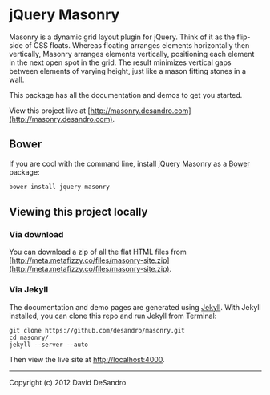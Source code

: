 jQuery Masonry
==============

Masonry is a dynamic grid layout plugin for jQuery. Think of it as the flip-side of CSS floats. Whereas floating arranges elements horizontally then vertically, Masonry arranges elements vertically, positioning each element in the next open spot in the grid. The result minimizes vertical gaps between elements of varying height, just like a mason fitting stones in a wall.

This package has all the documentation and demos to get you started.

View this project live at [http://masonry.desandro.com](http://masonry.desandro.com).

## Bower

If you are cool with the command line, install jQuery Masonry as a [Bower](http://twitter.github.com/bower) package:

``` bash
bower install jquery-masonry
```

## Viewing this project locally


### Via download

You can download a zip of all the flat HTML files from [http://meta.metafizzy.co/files/masonry-site.zip](http://meta.metafizzy.co/files/masonry-site.zip).

### Via Jekyll

The documentation and demo pages are generated using [Jekyll](http://github.com/mojombo/jekyll/wiki). With Jekyll installed, you can clone this repo and run Jekyll from Terminal:

    git clone https://github.com/desandro/masonry.git
    cd masonry/
    jekyll --server --auto

Then view the live site at [http://localhost:4000](http://localhost:4000).

* * *

Copyright (c) 2012 David DeSandro